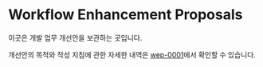# Workflow Enhancement Proposals

이곳은 개발 업무 개선안을 보관하는 곳입니다.

개선안의 목적와 작성 지침에 관한 자세한 내역은 [wep-0001](draft/wep-0001.md)에서 확인할 수 있습니다.
